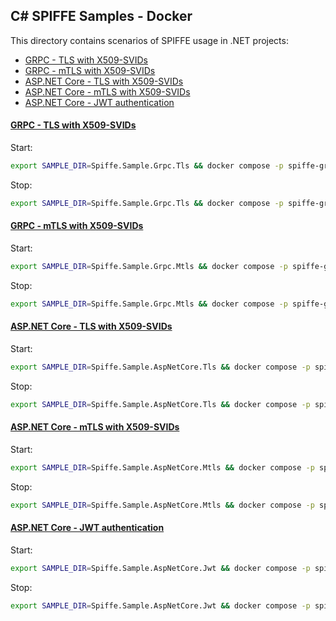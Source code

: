 ## C# SPIFFE Samples - Docker

This directory contains scenarios of SPIFFE usage in .NET projects:
- [GRPC - TLS with X509-SVIDs](#grpc---tls-with-x509-svids)
- [GRPC - mTLS with X509-SVIDs](#grpc---mtls-with-x509-svids)
- [ASP.NET Core - TLS with X509-SVIDs](#aspnet-core---tls-with-x509-svids)
- [ASP.NET Core - mTLS with X509-SVIDs](#aspnet-core---mtls-with-x509-svids)
- [ASP.NET Core - JWT authentication](#aspnet-core---jwt-authentication)

#### [GRPC - TLS with X509-SVIDs](./Spiffe.Sample.Grpc.Tls/)
Start:
```sh
export SAMPLE_DIR=Spiffe.Sample.Grpc.Tls && docker compose -p spiffe-grpc-tls up -d --build
```
Stop:
```sh
export SAMPLE_DIR=Spiffe.Sample.Grpc.Tls && docker compose -p spiffe-grpc-tls down
```

#### [GRPC - mTLS with X509-SVIDs](./Spiffe.Sample.Grpc.Mtls/)
Start:
```sh
export SAMPLE_DIR=Spiffe.Sample.Grpc.Mtls && docker compose -p spiffe-grpc-mtls up -d --build
```
Stop:
```sh
export SAMPLE_DIR=Spiffe.Sample.Grpc.Mtls && docker compose -p spiffe-grpc-mtls down
```

#### [ASP.NET Core - TLS with X509-SVIDs](./Spiffe.Sample.AspNetCore.Tls/)
Start:
```sh
export SAMPLE_DIR=Spiffe.Sample.AspNetCore.Tls && docker compose -p spiffe-aspnetcore-tls up -d --build
```
Stop:
```sh
export SAMPLE_DIR=Spiffe.Sample.AspNetCore.Tls && docker compose -p spiffe-aspnetcore-tls down
```

#### [ASP.NET Core - mTLS with X509-SVIDs](./Spiffe.Sample.AspNetCore.Mtls/)
Start:
```sh
export SAMPLE_DIR=Spiffe.Sample.AspNetCore.Mtls && docker compose -p spiffe-aspnetcore-mtls up -d --build
```
Stop:
```sh
export SAMPLE_DIR=Spiffe.Sample.AspNetCore.Mtls && docker compose -p spiffe-aspnetcore-mtls down
```

#### [ASP.NET Core - JWT authentication](./Spiffe.Sample.AspNetCore.Jwt/)
Start:
```sh
export SAMPLE_DIR=Spiffe.Sample.AspNetCore.Jwt && docker compose -p spiffe-aspnetcore-jwt up -d --build
```
Stop:
```sh
export SAMPLE_DIR=Spiffe.Sample.AspNetCore.Jwt && docker compose -p spiffe-aspnetcore-jwt down
```
